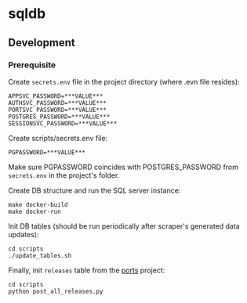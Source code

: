 # sqldb

## Development

### Prerequisite

Create `secrets.env` file in the project directory (where .evn file resides):

    APPSVC_PASSWORD=***VALUE***
    AUTHSVC_PASSWORD=***VALUE***
    PORTSVC_PASSWORD=***VALUE***
    POSTGRES_PASSWORD=***VALUE***
    SESSIONSVC_PASSWORD=***VALUE***

Create scripts/secrets.env file:

    PGPASSWORD=***VALUE***

Make sure PGPASSWORD coincides with POSTGRES_PASSWORD from `secrets.env` in the project's folder.

Create DB structure and run the SQL server instance:

    make docker-build
    make docker-run

Init DB tables (should be run periodically after scraper's generated data updates):

    cd scripts
    ./update_tables.sh

Finally, init `releases` table from the [ports](https://github.com/yag-im/ports) project:

    cd scripts
    python post_all_releases.py
